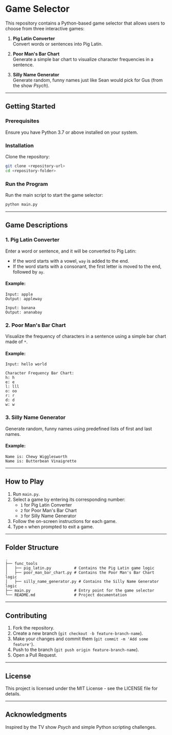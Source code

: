 # Game Selector

This repository contains a Python-based game selector that allows users to choose from three interactive games:

1. **Pig Latin Converter**  
   Convert words or sentences into Pig Latin.

2. **Poor Man's Bar Chart**  
   Generate a simple bar chart to visualize character frequencies in a sentence.

3. **Silly Name Generator**  
   Generate random, funny names just like Sean would pick for Gus (from the show *Psych*).

---

## Getting Started

### Prerequisites
Ensure you have Python 3.7 or above installed on your system.

### Installation
Clone the repository:
```bash
git clone <repository-url>
cd <repository-folder>
```

### Run the Program
Run the main script to start the game selector:
```bash
python main.py
```

---

## Game Descriptions

### 1. Pig Latin Converter
Enter a word or sentence, and it will be converted to Pig Latin:
- If the word starts with a vowel, `way` is added to the end.
- If the word starts with a consonant, the first letter is moved to the end, followed by `ay`.

#### Example:
```plaintext
Input: apple
Output: appleway

Input: banana
Output: ananabay
```

### 2. Poor Man's Bar Chart
Visualize the frequency of characters in a sentence using a simple bar chart made of `*`.

#### Example:
```plaintext
Input: hello world

Character Frequency Bar Chart:
h: h
e: e
l: lll
o: oo
r: r
d: d
w: w
```

### 3. Silly Name Generator
Generate random, funny names using predefined lists of first and last names.

#### Example:
```plaintext
Name is: Chewy Wigglesworth
Name is: Butterbean Vinaigrette
```

---

## How to Play
1. Run `main.py`.
2. Select a game by entering its corresponding number:
   - `1` for Pig Latin Converter
   - `2` for Poor Man's Bar Chart
   - `3` for Silly Name Generator
3. Follow the on-screen instructions for each game.
4. Type `n` when prompted to exit a game.

---

## Folder Structure
```
.
├── func_tools
│   ├── pig_latin.py          # Contains the Pig Latin game logic
│   ├── poor_man_bar_chart.py # Contains the Poor Man's Bar Chart logic
│   ├── silly_name_generator.py # Contains the Silly Name Generator logic
├── main.py                   # Entry point for the game selector
└── README.md                 # Project documentation
```

---

## Contributing
1. Fork the repository.
2. Create a new branch (`git checkout -b feature-branch-name`).
3. Make your changes and commit them (`git commit -m 'Add some feature'`).
4. Push to the branch (`git push origin feature-branch-name`).
5. Open a Pull Request.

---

## License
This project is licensed under the MIT License - see the LICENSE file for details.

---

## Acknowledgments
Inspired by the TV show *Psych* and simple Python scripting challenges.
